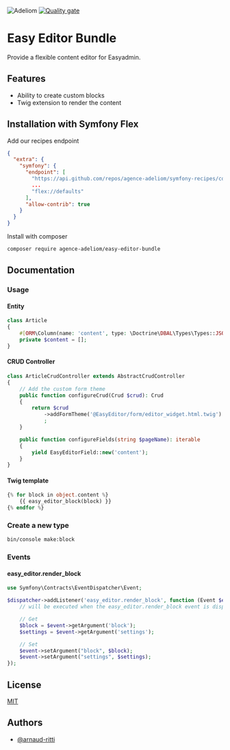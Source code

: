 
![Adeliom](https://adeliom.com/public/uploads/2017/09/Adeliom_logo.png)
[![Quality gate](https://sonarcloud.io/api/project_badges/quality_gate?project=agence-adeliom_easy-editor-bundle)](https://sonarcloud.io/dashboard?id=agence-adeliom_easy-editor-bundle)

# Easy Editor Bundle

Provide a flexible content editor for Easyadmin.


## Features

- Ability to create custom blocks
- Twig extension to render the content


## Installation with Symfony Flex

Add our recipes endpoint

```json
{
  "extra": {
    "symfony": {
      "endpoint": [
        "https://api.github.com/repos/agence-adeliom/symfony-recipes/contents/index.json?ref=flex/main",
        ...
        "flex://defaults"
      ],
      "allow-contrib": true
    }
  }
}
```

Install with composer

```bash
composer require agence-adeliom/easy-editor-bundle
```

## Documentation

### Usage

#### Entity

```php
class Article
{
    #[ORM\Column(name: 'content', type: \Doctrine\DBAL\Types\Types::JSON, nullable: true)]
    private $content = [];
}
```

#### CRUD Controller
```php
class ArticleCrudController extends AbstractCrudController
{
    // Add the custom form theme
    public function configureCrud(Crud $crud): Crud
    {
        return $crud
            ->addFormTheme('@EasyEditor/form/editor_widget.html.twig')
            ;
    }

    public function configureFields(string $pageName): iterable
    {
        yield EasyEditorField::new('content');
    }
}
```

#### Twig template
```php
{% for block in object.content %}
    {{ easy_editor_block(block) }}
{% endfor %}
```

### Create a new type

```bash
bin/console make:block
```

### Events

#### easy_editor.render_block
```php
use Symfony\Contracts\EventDispatcher\Event;

$dispatcher->addListener('easy_editor.render_block', function (Event $event) {
    // will be executed when the easy_editor.render_block event is dispatched

    // Get
    $block = $event->getArgument('block');
    $settings = $event->getArgument('settings');

    // Set
    $event->setArgument("block", $block);
    $event->setArgument("settings", $settings);
});
```

## License

[MIT](https://choosealicense.com/licenses/mit/)


## Authors

- [@arnaud-ritti](https://github.com/arnaud-ritti)


